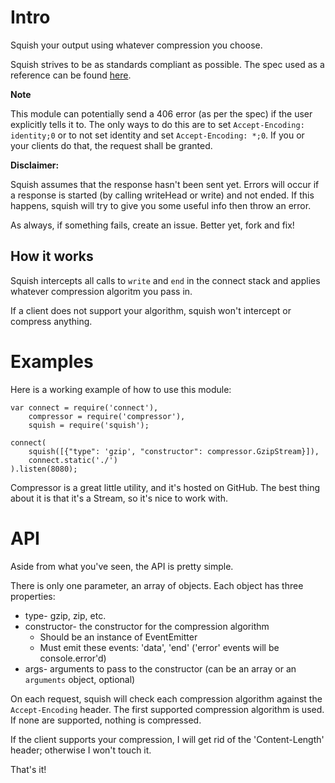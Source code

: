 Intro
=====

Squish your output using whatever compression you choose.

Squish strives to be as standards compliant as possible. The spec used as a reference can be found [here](http://www.w3.org/Protocols/rfc2616/rfc2616-sec14.html#sec14.3).

**Note**

This module can potentially send a 406 error (as per the spec) if the user explicitly tells it to. The only ways to do this are to set `Accept-Encoding: identity;0` or to not set identity and set `Accept-Encoding: *;0`. If you or your clients do that, the request shall be granted.

**Disclaimer:**

Squish assumes that the response hasn't been sent yet. Errors will occur if a response is started (by calling writeHead or write) and not ended. If this happens, squish will try to give you some useful info then throw an error.

As always, if something fails, create an issue. Better yet, fork and fix!

How it works
------------

Squish intercepts all calls to `write` and `end` in the connect stack and applies whatever compression algoritm you pass in.

If a client does not support your algorithm, squish won't intercept or compress anything.

Examples
========

Here is a working example of how to use this module:

	var connect = require('connect'),
		compressor = require('compressor'),
		squish = require('squish');
	
	connect(
		squish([{"type": 'gzip', "constructor": compressor.GzipStream}]),
		connect.static('./')
	).listen(8080);

Compressor is a great little utility, and it's hosted on GitHub.  The best thing about it is that it's a Stream, so it's nice to work with.

API
===

Aside from what you've seen, the API is pretty simple.

There is only one parameter, an array of objects. Each object has three properties:

* type- gzip, zip, etc.
* constructor- the constructor for the compression algorithm
  * Should be an instance of EventEmitter
  * Must emit these events: 'data', 'end' ('error' events will be console.error'd)
* args- arguments to pass to the constructor (can be an array or an `arguments` object, optional)

On each request, squish will check each compression algorithm against the `Accept-Encoding` header. The first supported compression algorithm is used. If none are supported, nothing is compressed.

If the client supports your compression, I will get rid of the 'Content-Length' header; otherwise I won't touch it.

That's it!
